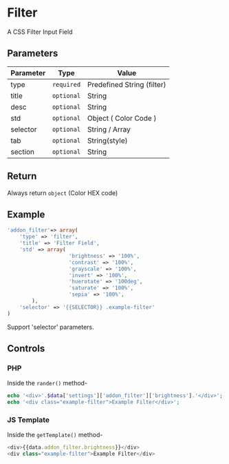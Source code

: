 # Filter
A CSS Filter Input Field
## Parameters
Parameter | Type | Value
--- | --- | ---
type | `required` | Predefined String (filter)
title | `optional` | String
desc | `optional` | String
std | `optional` | Object ( Color Code )
selector | `optional` | String / Array
tab | `optional` | String(style)
section | `optional` | String
 ## Return
Always return `object` (Color HEX code)
 ## Example
```php
'addon_filter'=> array(
    'type' => 'filter',
    'title' => 'Filter Field',
    'std' => array(
					'brightness' => '100%',
					'contrast' => '100%',
					'grayscale' => '100%',
					'invert' => '100%',
					'huerotate' => '100deg',
					'saturate' => '100%',
					'sepia' => '100%',
		),
    'selector' => '{{SELECTOR}} .example-filter'
)
```
Support 'selector' parameters.
 ## Controls
### PHP
Inside the `rander()` method-
```php
echo '<div>'.$data['settings']['addon_filter']['brightness'].'</div>';
echo '<div class="example-filter">Example Filter</div>';
```
 ### JS Template
Inside the `getTemplate()` method-
```js
<div>{{data.addon_filter.brightness}}</div>
<div class="example-filter">Example Filter</div>
```
